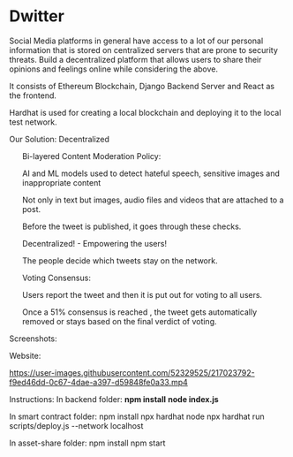 # Dwitter

Social Media platforms in general have access to a lot of our personal information that is stored on centralized servers that are prone to security threats. Build a decentralized platform that allows users to share their opinions and feelings online while considering the above.

It consists of Ethereum Blockchain, Django Backend Server and React as the frontend.

Hardhat is used for creating a local blockchain and deploying it to the local test network.

Our Solution:
Decentralized
<ul>Bi-layered Content Moderation Policy:</ul>
<ul>AI and ML models used to detect hateful speech, sensitive images and inappropriate content</ul>
<ul>Not only in text but images, audio files and videos that are attached to a post.</ul>
<ul>Before the tweet is published, it goes through these checks.</ul>
<ul>Decentralized! - Empowering the users!</ul>
<ul>The people decide which tweets stay on the network.</ul>
<ul>Voting Consensus:</ul>
<ul>Users report the tweet and then it is put out for voting to all users.</ul>
<ul>Once a 51% consensus is reached , the tweet gets automatically removed or stays based on the final verdict of voting.</ul>

Screenshots:

Website:

https://user-images.githubusercontent.com/52329525/217023792-f9ed46dd-0c67-4dae-a397-d59848fe0a33.mp4


Instructions:
In backend folder:
**npm install**
**node index.js**

In smart contract folder:
npm install
npx hardhat node
npx hardhat run scripts/deploy.js --network localhost

In asset-share folder:
npm install
npm start
